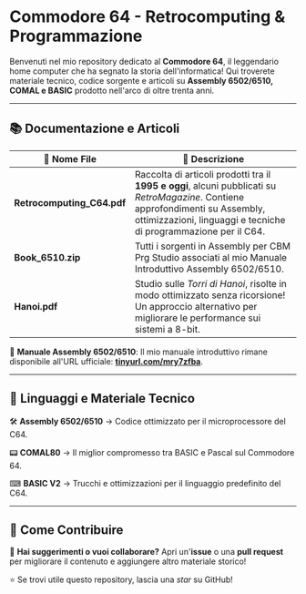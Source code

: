 # Commodore 64 - Retrocomputing & Programmazione

Benvenuti nel mio repository dedicato al **Commodore 64**, il leggendario home computer che ha segnato la storia dell'informatica! 
Qui troverete materiale tecnico, codice sorgente e articoli su **Assembly 6502/6510, COMAL e BASIC** prodotto nell'arco di oltre trenta anni.

---

## 📚 Documentazione e Articoli

| 📄 Nome File | 📜 Descrizione |
|-------------|--------------|
| **Retrocomputing_C64.pdf** | Raccolta di articoli prodotti tra il **1995 e oggi**, alcuni pubblicati su *RetroMagazine*. Contiene approfondimenti su Assembly, ottimizzazioni, linguaggi e tecniche di programmazione per il C64. |
| **Book_6510.zip** | Tutti i sorgenti in Assembly per CBM Prg Studio associati al mio Manuale Introduttivo Assembly 6502/6510. |
| **Hanoi.pdf** | Studio sulle *Torri di Hanoi*, risolte in modo ottimizzato senza ricorsione! Un approccio alternativo per migliorare le performance sui sistemi a 8-bit. |

🔗 **Manuale Assembly 6502/6510**: Il mio manuale introduttivo rimane disponibile all'URL ufficiale: **[tinyurl.com/mry7zfba](https://tinyurl.com/mry7zfba)**.

---

## 💾 Linguaggi e Materiale Tecnico

🛠️ **Assembly 6502/6510** → Codice ottimizzato per il microprocessore del C64.

📟 **COMAL80** → Il miglior compromesso tra BASIC e Pascal sul Commodore 64.

⌨ **BASIC V2** → Trucchi e ottimizzazioni per il linguaggio predefinito del C64.

---

## 🚀 Come Contribuire

📢 **Hai suggerimenti o vuoi collaborare?** Apri un'**issue** o una **pull request** per migliorare il contenuto e aggiungere altro materiale storico!

⭐ Se trovi utile questo repository, lascia una *star* su GitHub!

